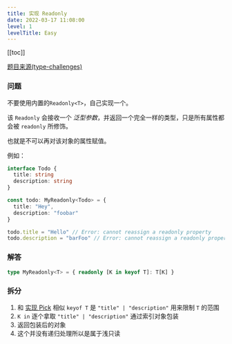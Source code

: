 ```yaml
---
title: 实现 Readonly
date: 2022-03-17 11:08:00
level: 1
levelTitle: Easy
---
```


[[toc]]

[题目来源(type-challenges)](https://github.com/type-challenges/type-challenges/blob/master/questions/7-easy-readonly/README.zh-CN.md)

### 问题

不要使用内置的`Readonly<T>`，自己实现一个。

该 `Readonly` 会接收一个 _泛型参数_，并返回一个完全一样的类型，只是所有属性都会被 `readonly` 所修饰。

也就是不可以再对该对象的属性赋值。

例如：

```ts
interface Todo {
  title: string
  description: string
}

const todo: MyReadonly<Todo> = {
  title: "Hey",
  description: "foobar"
}

todo.title = "Hello" // Error: cannot reassign a readonly property
todo.description = "barFoo" // Error: cannot reassign a readonly property
```

### 解答

```typescript
type MyReadonly<T> = { readonly [K in keyof T]: T[K] }
```

### 拆分

1. 和 [实现 Pick](/projects/challenges/typescript/easy-1) 相似 `keyof T` 是 `"title" | "description"` 用来限制 `T` 的范围
2. `K in` 逐个拿取 `"title" | "description"` 通过索引对象包装
3. 返回包装后的对象
4. 这个并没有递归处理所以是属于浅只读
